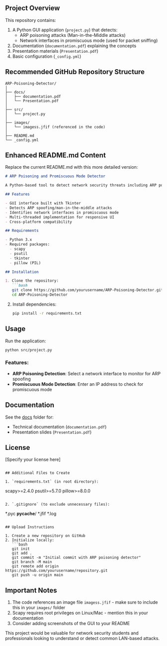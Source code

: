 
## Project Overview

This repository contains:
1. A Python GUI application (`project.py`) that detects:
   - ARP poisoning attacks (Man-in-the-Middle attacks)
   - Network interfaces in promiscuous mode (used for packet sniffing)
2. Documentation (`documentation.pdf`) explaining the concepts
3. Presentation materials (`Presentation.pdf`)
4. Basic configuration (`_config.yml`)

## Recommended GitHub Repository Structure

```
ARP-Poisoning-Detector/
│
├── docs/
│   ├── documentation.pdf
│   └── Presentation.pdf
│
├── src/
│   └── project.py
│
├── images/
│   └── imagess.jfif (referenced in the code)
│
├── README.md
└── _config.yml
```

## Enhanced README.md Content

Replace the current README.md with this more detailed version:

```markdown
# ARP Poisoning and Promiscuous Mode Detector

A Python-based tool to detect network security threats including ARP poisoning attacks and promiscuous mode interfaces.

## Features

- GUI interface built with Tkinter
- Detects ARP spoofing/man-in-the-middle attacks
- Identifies network interfaces in promiscuous mode
- Multi-threaded implementation for responsive UI
- Cross-platform compatibility

## Requirements

- Python 3.x
- Required packages:
  - scapy
  - psutil
  - tkinter
  - pillow (PIL)

## Installation

1. Clone the repository:
   ```bash
   git clone https://github.com/yourusername/ARP-Poisoning-Detector.git
   cd ARP-Poisoning-Detector
   ```

2. Install dependencies:
   ```bash
   pip install -r requirements.txt
   ```

## Usage

Run the application:
```bash
python src/project.py
```

### Features:
- **ARP Poisoning Detection**: Select a network interface to monitor for ARP spoofing
- **Promiscuous Mode Detection**: Enter an IP address to check for promiscuous mode

## Documentation

See the [docs](docs/) folder for:
- Technical documentation (`documentation.pdf`)
- Presentation slides (`Presentation.pdf`)

## License

[Specify your license here]
```

## Additional Files to Create

1. `requirements.txt` (in root directory):
```
scapy>=2.4.0
psutil>=5.7.0
pillow>=8.0.0
```

2. `.gitignore` (to exclude unnecessary files):
```
*.pyc
__pycache__/
*.jfif
*.log
```

## Upload Instructions

1. Create a new repository on GitHub
2. Initialize locally:
   ```bash
   git init
   git add .
   git commit -m "Initial commit with ARP poisoning detector"
   git branch -M main
   git remote add origin https://github.com/yourusername/repository.git
   git push -u origin main
   ```

## Important Notes

1. The code references an image file `imagess.jfif` - make sure to include this in your `images/` folder
2. Scapy requires root privileges on Linux/Mac - mention this in your documentation
3. Consider adding screenshots of the GUI to your README

This project would be valuable for network security students and professionals looking to understand or detect common LAN-based attacks.
